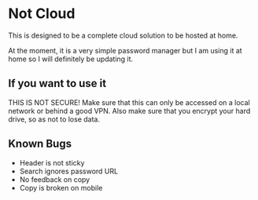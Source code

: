# Not Cloud

This is designed to be a complete cloud solution to be hosted at home.

At the moment, it is a very simple password manager but I am using it at home so I will definitely be updating it.

## If you want to use it

THIS IS NOT SECURE! Make sure that this can only be accessed on a local network or behind a good VPN. Also make sure that you encrypt your hard drive, so as not to lose data.

## Known Bugs

- Header is not sticky
- Search ignores password URL
- No feedback on copy
- Copy is broken on mobile